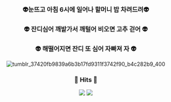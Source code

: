 <div align="center">
<h3 align="center"><b>👽눈뜨고 아침 6시에 일어나 할머니 밥 차려드려👽 </b></h3>
<h3 align="center"><b>👽 잔디심어 깨밭가서 깨털어 비오면 고추 걷어 👽 </b></h3>
<h3 align="center"><b>👽     해떨어지면 잔디 또 심어 자빠져 자    👽 </b></h3>

![tumblr_37420fb9839a6b3b17fd9311f3742f90_b4c282b9_400](https://user-images.githubusercontent.com/107597057/176128192-a8f3e026-5653-41d3-94c2-e2494c4abd40.gif)

<h3 align="center"><b>🔫 Hits 🔫 </b></h3>
<p align="center">
<a href="https://hits.seeyoufarm.com"><img src="https://hits.seeyoufarm.com/api/count/incr/badge.svg?url=https%3A%2F%2Fgithub.com%2Fyouhyeoneee%2F&count_bg=%23000000&title_bg=%23000000&icon=github.svg&icon_color=%23FFFFFF&title=GitHub&edge_flat=false"/></a>
<a href="https://hits.seeyoufarm.com"><img src="https://hits.seeyoufarm.com/api/count/incr/badge.svg?url=https%3A%2F%2Fvelog.io%2F%40youhyeoneee&count_bg=%2320C997&title_bg=%2320C997&icon=blogger.svg&icon_color=%23FFFFFF&title=Velog&edge_flat=false"/></a>
</p>
</div>
